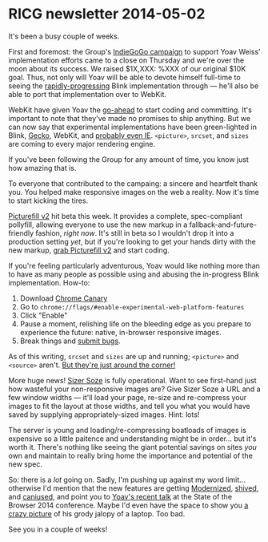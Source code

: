 # RICG newsletter 2014-05-02

It's been a busy couple of weeks.

First and foremost: the Group's [IndieGoGo campaign](https://www.indiegogo.com/projects/picture-element-implementation-in-blink) to support Yoav Weiss’ implementation efforts came to a close on Thursday and we're over the moon about its success. We raised $1X,XXX: %XXX of our original $10K goal. Thus, not only will Yoav will be able to devote himself full-time to seeing the [rapidly-progressing](https://www.indiegogo.com/projects/picture-element-implementation-in-blink#activity) Blink implementation through — he'll also be able to port that implementation over to WebKit.

WebKit have given Yoav the [go-ahead](https://lists.webkit.org/pipermail/webkit-dev/2014-March/026401.html) to start coding and committing. It's important to note that they've made no promises to ship anything. But we can now say that experimental implementations have been green-lighted in Blink, [Gec](https://bugzilla.mozilla.org/show_bug.cgi?id=picture)[ko](https://bugzilla.mozilla.org/show_bug.cgi?id=srcset), WebKit, and [probably even IE](http://status.modern.ie/pictureelement). `<picture>`, `srcset`, and `sizes` are coming to every major rendering engine.

If you've been following the Group for any amount of time, you know just how amazing that is.

To everyone that contributed to the campaing: a sincere and heartfelt thank you. You helped make responsive images on the web a reality. Now it's time to start kicking the tires.

[Picturefill v2](http://scottjehl.github.io/picturefill/) hit beta this week. It provides a complete, spec-compliant pollyfill, allowing everyone to use the new markup in a fallback-and-future-friendly fashion, *right now*. It's still in beta so I wouldn't drop it into a production setting *yet*, but if you're looking to get your hands dirty with the new markup, [grab Picturefill v2](http://scottjehl.github.io/picturefill/#download) and start coding.

If you're feeling particularly adventurous, Yoav would like nothing more than to have as many people as possible using and abusing the in-progress Blink implementation. How-to:

1. Download [Chrome Canary](https://www.google.com/intl/en/chrome/browser/canary.html)
2. Go to `chrome://flags/#enable-experimental-web-platform-features`
3. Click "Enable"
4. Pause a moment, relishing life on the bleeding edge as you prepare to experience the future: native, in-browser responsive images.
6. Break things and [submit bugs](http://new.crbug.com).

As of this writing, `srcset` and `sizes` are up and running; `<picture>` and `<source>` aren't. [But they're just around the corner!](https://code.google.com/p/chromium/issues/detail?id=368830)

More huge news! [Sizer Soze](http://sizersoze.org/) is fully operational. Want to see first-hand just how wasteful your non-responsive images are? Give Sizer Soze a URL and a few window widths — it'll load your page, re-size and re-compress your images to fit the layout at those widths, and tell you what you would have saved by supplying appropriately-sized images. Hint: lots!

The server is young and loading/re-compressing boatloads of images is expensive so a little paitence and understanding might be in order... but it's worth it. There's nothing like seeing the giant potential savings on sites *you* own and maintain to really bring home the importance and potential of the new spec.

So: there is a *lot* going on. Sadly, I'm pushing up against my word limit... otherwise I'd mention that the new features are getting [Modern](https://github.com/Modernizr/Modernizr/pull/1305)[ized](https://github.com/Modernizr/Modernizr/pull/1302), [shived](https://github.com/aFarkas/html5shiv/issues/150), and [caniused](https://github.com/Fyrd/caniuse/pull/518), and point you to [Yoav's recent talk](http://vimeo.com/93347500) at the State of the Browser 2014 conference. Maybe I'd even have the space to show you [a crazy picture](https://twitter.com/AndyDavies/status/459982131562045440) of his grody jalopy of a laptop. Too bad.

See you in a couple of weeks!
